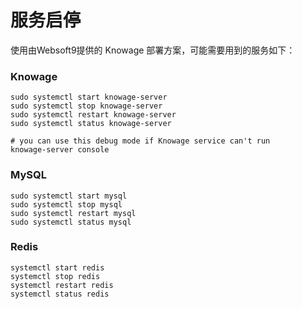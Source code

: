 # 服务启停

使用由Websoft9提供的 Knowage 部署方案，可能需要用到的服务如下：

### Knowage

```shell
sudo systemctl start knowage-server
sudo systemctl stop knowage-server
sudo systemctl restart knowage-server
sudo systemctl status knowage-server

# you can use this debug mode if Knowage service can't run
knowage-server console
```

### MySQL

```shell
sudo systemctl start mysql
sudo systemctl stop mysql
sudo systemctl restart mysql
sudo systemctl status mysql
```

### Redis

```shell
systemctl start redis
systemctl stop redis
systemctl restart redis
systemctl status redis
```
